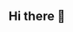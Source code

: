 ## Hi there 👋

<!--
**saikiran927/saikiran927** is a ✨ _special_ ✨ repository because its `README.md` (this file) appears on your GitHub profile.
👋 Hi there! I’m Sai Kiran, an AIML Enthusiast and passionate about solving real-world problems through Machine Learning and AI.
 Currently pursuing a Graduated🎓 in AIML, I thrive on turning data into actionable insights and building intelligent systems that drive innovation.

Here are some ideas to get you started:

- 🔭 I’m currently working on ...
- 🌱 I’m currently learning ...
- 👯 I’m looking to collaborate on ...
- 🤔 I’m looking for help with ...
- 💬 Ask me about ...
- 📫 How to reach me: ...
- 😄 Pronouns: ...
- ⚡ Fun fact: ...
-->
